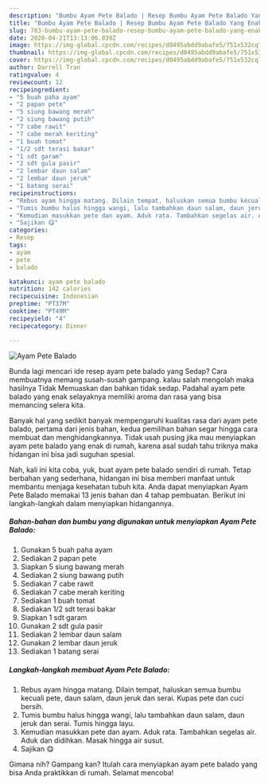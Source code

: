 ```yaml
---
description: "Bumbu Ayam Pete Balado | Resep Bumbu Ayam Pete Balado Yang Enak Dan Mudah"
title: "Bumbu Ayam Pete Balado | Resep Bumbu Ayam Pete Balado Yang Enak Dan Mudah"
slug: 783-bumbu-ayam-pete-balado-resep-bumbu-ayam-pete-balado-yang-enak-dan-mudah
date: 2020-04-21T13:13:06.039Z
image: https://img-global.cpcdn.com/recipes/d0495abdd9abafe5/751x532cq70/ayam-pete-balado-foto-resep-utama.jpg
thumbnail: https://img-global.cpcdn.com/recipes/d0495abdd9abafe5/751x532cq70/ayam-pete-balado-foto-resep-utama.jpg
cover: https://img-global.cpcdn.com/recipes/d0495abdd9abafe5/751x532cq70/ayam-pete-balado-foto-resep-utama.jpg
author: Darrell Tran
ratingvalue: 4
reviewcount: 12
recipeingredient:
- "5 buah paha ayam"
- "2 papan pete"
- "5 siung bawang merah"
- "2 siung bawang putih"
- "7 cabe rawit"
- "7 cabe merah keriting"
- "1 buah tomat"
- "1/2 sdt terasi bakar"
- "1 sdt garam"
- "2 sdt gula pasir"
- "2 lembar daun salam"
- "2 lembar daun jeruk"
- "1 batang serai"
recipeinstructions:
- "Rebus ayam hingga matang. Dilain tempat, haluskan semua bumbu kecuali pete, daun salam, daun jeruk dan serai. Kupas pete dan cuci bersih."
- "Tumis bumbu halus hingga wangi, lalu tambahkan daun salam, daun jeruk dan serai. Tumis hingga layu."
- "Kemudian masukkan pete dan ayam. Aduk rata. Tambahkan segelas air. Aduk dan didihkan. Masak hingga air susut."
- "Sajikan 😋"
categories:
- Resep
tags:
- ayam
- pete
- balado

katakunci: ayam pete balado 
nutrition: 142 calories
recipecuisine: Indonesian
preptime: "PT37M"
cooktime: "PT49M"
recipeyield: "4"
recipecategory: Dinner

---
```



![Ayam Pete Balado](https://img-global.cpcdn.com/recipes/d0495abdd9abafe5/751x532cq70/ayam-pete-balado-foto-resep-utama.jpg)

Bunda lagi mencari ide resep ayam pete balado yang Sedap? Cara membuatnya memang susah-susah gampang. kalau salah mengolah maka hasilnya Tidak Memuaskan dan bahkan tidak sedap. Padahal ayam pete balado yang enak selayaknya memiliki aroma dan rasa yang bisa memancing selera kita.



Banyak hal yang sedikit banyak mempengaruhi kualitas rasa dari ayam pete balado, pertama dari jenis bahan, kedua pemilihan bahan segar hingga cara membuat dan menghidangkannya. Tidak usah pusing jika mau menyiapkan ayam pete balado yang enak di rumah, karena asal sudah tahu triknya maka hidangan ini bisa jadi suguhan spesial.


Nah, kali ini kita coba, yuk, buat ayam pete balado sendiri di rumah. Tetap berbahan yang sederhana, hidangan ini bisa memberi manfaat untuk membantu menjaga kesehatan tubuh kita. Anda dapat menyiapkan Ayam Pete Balado memakai 13 jenis bahan dan 4 tahap pembuatan. Berikut ini langkah-langkah dalam menyiapkan hidangannya.

<!--inarticleads1-->

##### Bahan-bahan dan bumbu yang digunakan untuk menyiapkan Ayam Pete Balado:

1. Gunakan 5 buah paha ayam
1. Sediakan 2 papan pete
1. Siapkan 5 siung bawang merah
1. Sediakan 2 siung bawang putih
1. Sediakan 7 cabe rawit
1. Sediakan 7 cabe merah keriting
1. Sediakan 1 buah tomat
1. Sediakan 1/2 sdt terasi bakar
1. Siapkan 1 sdt garam
1. Gunakan 2 sdt gula pasir
1. Sediakan 2 lembar daun salam
1. Gunakan 2 lembar daun jeruk
1. Sediakan 1 batang serai




<!--inarticleads2-->

##### Langkah-langkah membuat Ayam Pete Balado:

1. Rebus ayam hingga matang. Dilain tempat, haluskan semua bumbu kecuali pete, daun salam, daun jeruk dan serai. Kupas pete dan cuci bersih.
1. Tumis bumbu halus hingga wangi, lalu tambahkan daun salam, daun jeruk dan serai. Tumis hingga layu.
1. Kemudian masukkan pete dan ayam. Aduk rata. Tambahkan segelas air. Aduk dan didihkan. Masak hingga air susut.
1. Sajikan 😋




Gimana nih? Gampang kan? Itulah cara menyiapkan ayam pete balado yang bisa Anda praktikkan di rumah. Selamat mencoba!
